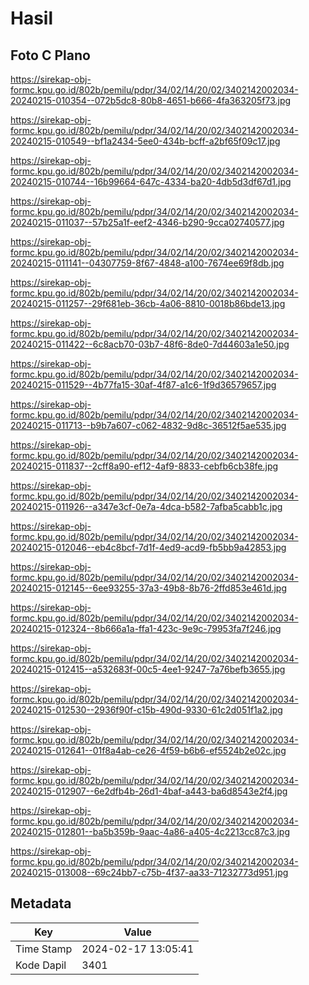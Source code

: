 # Hasil

## Foto C Plano

https://sirekap-obj-formc.kpu.go.id/802b/pemilu/pdpr/34/02/14/20/02/3402142002034-20240215-010354--072b5dc8-80b8-4651-b666-4fa363205f73.jpg

https://sirekap-obj-formc.kpu.go.id/802b/pemilu/pdpr/34/02/14/20/02/3402142002034-20240215-010549--bf1a2434-5ee0-434b-bcff-a2bf65f09c17.jpg

https://sirekap-obj-formc.kpu.go.id/802b/pemilu/pdpr/34/02/14/20/02/3402142002034-20240215-010744--16b99664-647c-4334-ba20-4db5d3df67d1.jpg

https://sirekap-obj-formc.kpu.go.id/802b/pemilu/pdpr/34/02/14/20/02/3402142002034-20240215-011037--57b25a1f-eef2-4346-b290-9cca02740577.jpg

https://sirekap-obj-formc.kpu.go.id/802b/pemilu/pdpr/34/02/14/20/02/3402142002034-20240215-011141--04307759-8f67-4848-a100-7674ee69f8db.jpg

https://sirekap-obj-formc.kpu.go.id/802b/pemilu/pdpr/34/02/14/20/02/3402142002034-20240215-011257--29f681eb-36cb-4a06-8810-0018b86bde13.jpg

https://sirekap-obj-formc.kpu.go.id/802b/pemilu/pdpr/34/02/14/20/02/3402142002034-20240215-011422--6c8acb70-03b7-48f6-8de0-7d44603a1e50.jpg

https://sirekap-obj-formc.kpu.go.id/802b/pemilu/pdpr/34/02/14/20/02/3402142002034-20240215-011529--4b77fa15-30af-4f87-a1c6-1f9d36579657.jpg

https://sirekap-obj-formc.kpu.go.id/802b/pemilu/pdpr/34/02/14/20/02/3402142002034-20240215-011713--b9b7a607-c062-4832-9d8c-36512f5ae535.jpg

https://sirekap-obj-formc.kpu.go.id/802b/pemilu/pdpr/34/02/14/20/02/3402142002034-20240215-011837--2cff8a90-ef12-4af9-8833-cebfb6cb38fe.jpg

https://sirekap-obj-formc.kpu.go.id/802b/pemilu/pdpr/34/02/14/20/02/3402142002034-20240215-011926--a347e3cf-0e7a-4dca-b582-7afba5cabb1c.jpg

https://sirekap-obj-formc.kpu.go.id/802b/pemilu/pdpr/34/02/14/20/02/3402142002034-20240215-012046--eb4c8bcf-7d1f-4ed9-acd9-fb5bb9a42853.jpg

https://sirekap-obj-formc.kpu.go.id/802b/pemilu/pdpr/34/02/14/20/02/3402142002034-20240215-012145--6ee93255-37a3-49b8-8b76-2ffd853e461d.jpg

https://sirekap-obj-formc.kpu.go.id/802b/pemilu/pdpr/34/02/14/20/02/3402142002034-20240215-012324--8b666a1a-ffa1-423c-9e9c-79953fa7f246.jpg

https://sirekap-obj-formc.kpu.go.id/802b/pemilu/pdpr/34/02/14/20/02/3402142002034-20240215-012415--a532683f-00c5-4ee1-9247-7a76befb3655.jpg

https://sirekap-obj-formc.kpu.go.id/802b/pemilu/pdpr/34/02/14/20/02/3402142002034-20240215-012530--2936f90f-c15b-490d-9330-61c2d051f1a2.jpg

https://sirekap-obj-formc.kpu.go.id/802b/pemilu/pdpr/34/02/14/20/02/3402142002034-20240215-012641--01f8a4ab-ce26-4f59-b6b6-ef5524b2e02c.jpg

https://sirekap-obj-formc.kpu.go.id/802b/pemilu/pdpr/34/02/14/20/02/3402142002034-20240215-012907--6e2dfb4b-26d1-4baf-a443-ba6d8543e2f4.jpg

https://sirekap-obj-formc.kpu.go.id/802b/pemilu/pdpr/34/02/14/20/02/3402142002034-20240215-012801--ba5b359b-9aac-4a86-a405-4c2213cc87c3.jpg

https://sirekap-obj-formc.kpu.go.id/802b/pemilu/pdpr/34/02/14/20/02/3402142002034-20240215-013008--69c24bb7-c75b-4f37-aa33-71232773d951.jpg


## Metadata

| Key        | Value               |
| ---------- | ------------------- |
| Time Stamp | 2024-02-17 13:05:41 |
| Kode Dapil | 3401                |



